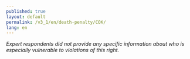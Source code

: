 ```yaml
---
published: true
layout: default
permalink: /v3_1/en/death-penalty/COK/
lang: en
---
```

_Expert respondents did not provide any specific information about who is especially vulnerable to violations of this right._
